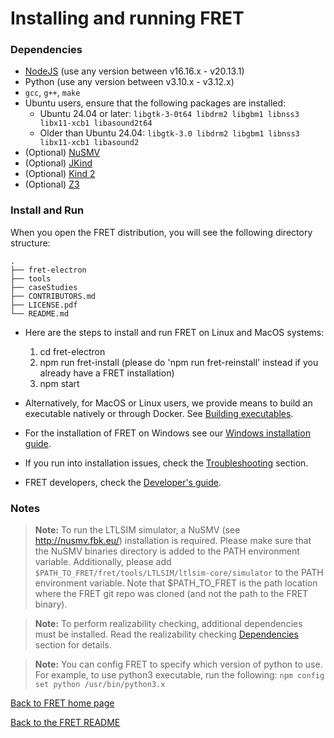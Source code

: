 # Installing and running FRET

### Dependencies

 * [NodeJS](https://nodejs.org/en/download/) (use any version between v16.16.x - v20.13.1)
 * Python (use any version between v3.10.x - v3.12.x)
 * `gcc`, `g++`, `make`
 * Ubuntu users, ensure that the following packages are installed:
     - Ubuntu 24.04 or later: `libgtk-3-0t64 libdrm2 libgbm1 libnss3 libx11-xcb1 libasound2t64`
     - Older than Ubuntu 24.04: `libgtk-3.0 libdrm2 libgbm1 libnss3 libx11-xcb1 libasound2`
 * (Optional) [NuSMV](http://nusmv.fbk.eu/)
 * (Optional) [JKind](https://github.com/andrewkatis/jkind-1/releases/latest)
 * (Optional) [Kind 2](https://github.com/kind2-mc/kind2/blob/develop/README.rst)
 * (Optional) [Z3](https://github.com/Z3Prover/z3/releases)

### Install and Run

When you open the FRET distribution, you will see the following directory structure:

```
.
├── fret-electron
├── tools
├── caseStudies
├── CONTRIBUTORS.md
├── LICENSE.pdf
└── README.md
```

* Here are the steps to install and run FRET on Linux and MacOS systems:

  1. cd fret-electron
  2. npm run fret-install (please do 'npm run fret-reinstall' instead if you already have a FRET installation)
  3. npm start


* Alternatively, for MacOS or Linux users, we provide means to build an executable natively or through Docker. See [Building executables](buildingExecutables.md).

* For the installation of FRET on Windows see our [Windows installation guide](installation_windows.md).

* If you run into installation issues, check the [Troubleshooting](Troubleshooting.md) section.

* FRET developers, check the [Developer's guide](../developersGuide/installingAndRunningFRET.md).

### Notes

> __Note:__ To run the LTLSIM simulator, a NuSMV (see http://nusmv.fbk.eu/) installation is required. Please make sure that the NuSMV binaries directory is added to the PATH environment variable. Additionally, please add `$PATH_TO_FRET/fret/tools/LTLSIM/ltlsim-core/simulator` to the PATH environment variable. Note that $PATH_TO_FRET  is the path location where the FRET git repo was cloned (and not the path to the FRET binary).

> __Note:__ To perform realizability checking, additional dependencies must be installed. Read the realizability checking [Dependencies](../exports/realizabilityManual.md) section for details.

> __Note:__ You can config FRET to specify which version of python to use. For example, to use python3 executable, run the following: `npm config set python /usr/bin/python3.x`


[Back to FRET home page](../userManual.md)

[Back to the FRET README](../../../../README.md)
